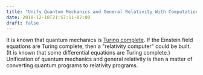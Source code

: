 ```yaml
---
title: "Unify Quantum Mechanics and General Relativity With Computation"
date: 2018-12-18T21:57:11-07:00
draft: false
---
```


It is known that quantum mechanics is [Turing complete](https://en.wikipedia.org/wiki/Quantum_Turing_machine). If the Einstein field equations are Turing complete, then a "relativity computer" could be built. (It is known that some differential equations are Turing complete.) Unification of quantum mechanics and general relativity is then a matter of converting quantum programs to relativity programs.
